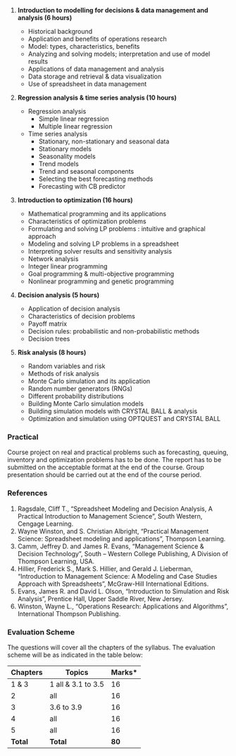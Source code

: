 1. **Introduction to modelling for decisions & data management and analysis (6 hours)**
   * Historical background
   * Application and benefits of operations research
   * Model: types, characteristics, benefits
   * Analyzing and solving models; interpretation and use of model results
   * Applications of data management and analysis
   * Data storage and retrieval & data visualization
   * Use of spreadsheet in data management

2. **Regression analysis & time series analysis (10 hours)**
   * Regression analysis
     * Simple linear regression
     * Multiple linear regression
   * Time series analysis
     * Stationary, non-stationary and seasonal data
     * Stationary models
     * Seasonality models
     * Trend models
     * Trend and seasonal components
     * Selecting the best forecasting methods
     * Forecasting with CB predictor

3. **Introduction to optimization (16 hours)**
   * Mathematical programming and its applications
   * Characteristics of optimization problems
   * Formulating and solving LP problems : intuitive and graphical approach
   * Modeling and solving LP problems in a spreadsheet
   * Interpreting solver results and sensitivity analysis
   * Network analysis
   * Integer linear programming
   * Goal programming & multi-objective programming
   * Nonlinear programming and genetic programming

4. **Decision analysis (5 hours)**
   * Application of decision analysis
   * Characteristics of decision problems
   * Payoff matrix
   * Decision rules: probabilistic and non-probabilistic methods
   * Decision trees

5. **Risk analysis (8 hours)**
   * Random variables and risk
   * Methods of risk analysis
   * Monte Carlo simulation and its application
   * Random number generators (RNGs)
   * Different probability distributions
   * Building Monte Carlo simulation models
   * Building simulation models with CRYSTAL BALL & analysis
   * Optimization and simulation using OPTQUEST and CRYSTAL BALL

### Practical

Course project on real and practical problems such as forecasting, queuing, inventory and optimization problems has to be done. The report has to be submitted on the acceptable format at the end of the course. Group presentation should be carried out at the end of the course period.

### References

1. Ragsdale, Cliff T.,  “Spreadsheet Modeling and Decision Analysis, A Practical Introduction to Management Science”, South Western, Cengage Learning.
2. Wayne Winston, and S. Christian Albright, “Practical Management Science: Spreadsheet modeling and applications”, Thompson Learning.
3. Camm, Jeffrey D. and James R. Evans, “Management Science & Decision Technology”, South – Western College Publishing, A Division of Thompson Learning, USA.
4. Hillier, Frederick S., Mark S. Hillier, and Gerald J. Lieberman, “Introduction to Management Science: A Modeling and Case Studies Approach with Spreadsheets”, McGraw-Hill International Editions.
5. Evans, James R. and David L. Olson, “Introduction to Simulation and Risk Analysis”, Prentice Hall, Upper Saddle River, New Jersey.
6. Winston, Wayne L., “Operations Research: Applications and Algorithms”, International Thompson Publishing.

### Evaluation Scheme

The questions will cover all the chapters of the syllabus. The evaluation scheme will be as indicated in the table below:

| Chapters  | Topics             | Marks* |
| --------- | ------------------ | ------ |
| 1 & 3     | 1 all & 3.1 to 3.5 | 16     |
| 2         | all                | 16     |
| 3         | 3.6 to 3.9         | 16     |
| 4         | all                | 16     |
| 5         | all                | 16     |
| **Total** | **Total**          | **80** |

